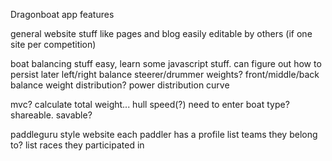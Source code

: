 Dragonboat app features

general website stuff like pages and blog
easily editable by others (if one site per competition)


boat balancing stuff
easy, learn some javascript stuff.  can figure out how to persist later
  left/right balance
  steerer/drummer weights?
  front/middle/back balance
    weight distribution?
  power distribution curve 

  mvc?
  calculate total weight... hull speed(?)
    need to enter boat type?  
shareable.  savable?
  

paddleguru style website
  each paddler has a profile
  list teams they belong to?
  list races they participated in



